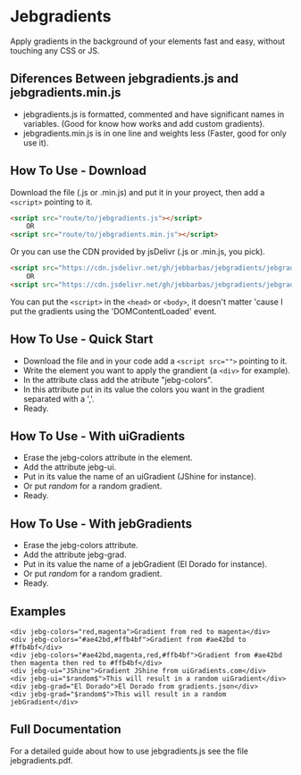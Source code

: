 # Jebgradients
Apply gradients in the background of your elements fast and easy, without touching any CSS or JS.  

## Diferences Between jebgradients.js and jebgradients.min.js
- jebgradients.js is formatted, commented and have significant names in variables. (Good for know how works and add custom gradients).
- jebgradients.min.js is in one line and weights less (Faster, good for only use it).

## How To Use - Download
Download the file (.js or .min.js) and put it in your proyect, then add a `<script>` pointing to it.
~~~html
<script src="route/to/jebgradients.js"></script>
    OR
<script src="route/to/jebgradients.min.js"></script>
~~~


Or you can use the CDN provided by jsDelivr (.js or .min.js, you pick).
~~~html
<script src="https://cdn.jsdelivr.net/gh/jebbarbas/jebgradients/jebgradients.js"></script>
    OR
<script src="https://cdn.jsdelivr.net/gh/jebbarbas/jebgradients/jebgradients.min.js"></script>
~~~

You can put the `<script>` in the `<head>` or `<body>`, it doesn't matter 'cause I put the gradients using the 'DOMContentLoaded' event.

## How To Use - Quick Start
- Download the file and in your code add a `<script src="">` pointing to it.
- Write the element you want to apply the grandient (a `<div>` for example).
- In the attribute class add the atribute "jebg-colors".
- In this attribute put in its value the colors you want in the gradient separated with a ','.
- Ready.
  
## How To Use - With uiGradients
- Erase the jebg-colors attribute in the element.
- Add the attribute jebg-ui.
- Put in its value the name of an uiGradient (JShine for instance).
- Or put $random$ for a random gradient.
- Ready.

## How To Use - With jebGradients
- Erase the jebg-colors attribute.
- Add the attribute jebg-grad.
- Put in its value the name of a jebGradient (El Dorado for instance).
- Or put $random$ for a random gradient.
- Ready.

## Examples
~~~
<div jebg-colors="red,magenta">Gradient from red to magenta</div>
<div jebg-colors="#ae42bd,#ffb4bf">Gradient from #ae42bd to #ffb4bf</div>
<div jebg-colors="#ae42bd,magenta,red,#ffb4bf">Gradient from #ae42bd then magenta then red to #ffb4bf</div>
<div jebg-ui="JShine">Gradient JShine from uiGradients.com</div>
<div jebg-ui="$random$">This will result in a random uiGradient</div>
<div jebg-grad="El Dorado">El Dorado from gradients.json</div>
<div jebg-grad="$random$">This will result in a random jebGradient</div>
~~~

## Full Documentation
For a detailed guide about how to use jebgradients.js see the file jebgradients.pdf.
